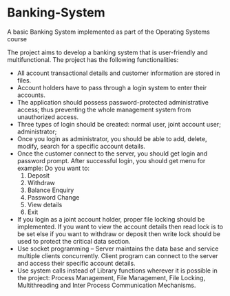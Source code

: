 # Banking-System
A basic Banking System implemented as part of the Operating Systems course

The project aims to develop a banking system that is user-friendly and multifunctional. The project has the following functionalities:
- All account transactional details and customer information are stored in files.
- Account holders have to pass through a login system to enter their accounts.
- The application should possess password-protected administrative access; thus preventing the whole management system from unauthorized access.
- Three types of login should be created: normal user, joint account user; administrator;
- Once you login as administrator, you should be able to add, delete, modify, search for a specific account details.
- Once the customer connect to the server, you should get login and password prompt.
After successful login, you should get menu for example:
  Do you want to:
  1. Deposit
  2. Withdraw
  3. Balance Enquiry
  4. Password Change
  5. View details
  6. Exit
- If you login as a joint account holder, proper file locking should be implemented. If you want to view the account details then read lock is to be set else if you want to withdraw or deposit then write lock should be used to protect the critical data section.
- Use socket programming – Server maintains the data base and service multiple clients concurrently. Client program can connect to the server and access their specific account details.
- Use system calls instead of Library functions wherever it is possible in the project:
Process Management, File Management, File Locking, Multithreading and Inter Process
Communication Mechanisms. 
